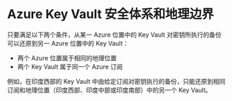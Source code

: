 <properties
    pageTitle="Azure Key Vault 安全体系 | Azure"
    author="BrucePerlerMS"
    manager="mbaldwin" />
<tags
    ms.assetid=""
    ms.service="key-vault"
    ms.author="bruceper"
    ms.date="05/10/2017"
    wacn.date="06/12/2017"
    ms.translationtype="Human Translation"
    ms.sourcegitcommit="08618ee31568db24eba7a7d9a5fc3b079cf34577"
    ms.openlocfilehash="0be03647568dafbfb39ad41a90d3c6e30fcad251"
    ms.contentlocale="zh-cn"
    ms.lasthandoff="05/26/2017" />

# <a name="azure-key-vault-security-worlds-and-geographic-boundaries"></a>Azure Key Vault 安全体系和地理边界

只要满足以下两个条件，从某一 Azure 位置中的 Key Vault 对密钥所执行的备份可以还原到另一 Azure 位置中的 Key Vault：

- 两个 Azure 位置属于相同的地理位置
- 两个 Key Vault 属于同一个 Azure 订阅

例如，在印度西部的 Key Vault 中由给定订阅对密钥执行的备份，只能还原到相同订阅和地理位置（印度西部、印度中部或印度南部）中的另一个 Key Vault。

